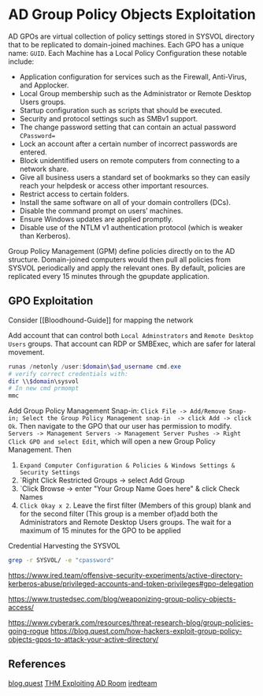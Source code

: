 # AD Group Policy Objects Exploitation

AD GPOs are virtual collection of policy settings stored in SYSVOL directory that to be replicated to domain-joined machines. Each GPO has a unique name: `GUID`. Each Machine has a Local Policy Configuration these notable include:

-   Application configuration for services such as the Firewall, Anti-Virus, and Applocker.  
-   Local Group membership such as the Administrator or Remote Desktop Users groups.
-   Startup configuration such as scripts that should be executed.
-   Security and protocol settings such as SMBv1 support.
-   The change password setting that can contain an actual  password `CPassword=`
-    Lock an account after a certain number of incorrect passwords are entered.
-   Block unidentified users on remote computers from connecting to a network share.
-   Give all business users a standard set of bookmarks so they can easily reach your helpdesk or access other important resources.
-   Restrict access to certain folders.
-   Install the same software on all of your domain controllers (DCs).
-   Disable the command prompt on users’ machines.
-   Ensure Windows updates are applied promptly.
-   Disable use of the NTLM v1 authentication protocol (which is weaker than Kerberos).

Group Policy Management (GPM) define policies directly on to the AD structure. Domain-joined computers would then pull all policies from SYSVOL periodically and apply the relevant ones. By default, policies are replicated every 15 minutes through the gpupdate application.

## GPO Exploitation

Consider [[Bloodhound-Guide]] for mapping the network

Add account that can control both `Local Adminstrators` and `Remote Desktop Users` groups. That account can RDP or SMBExec, which are safer for lateral movement.
```powershell
runas /netonly /user:$domain\$ad_username cmd.exe
# verify correct credentials with:
dir \\$domain\sysvol
# In new cmd prmompt
mmc
```
Add Group Policy Management Snap-in:  `Click File -> Add/Remove Snap-in; Select the Group Policy Management snap-in  -> click Add -> click Ok`. Then navigate to the GPO that our user has permission to modify. `Servers -> Management Servers -> Management Server Pushes -> Right Click GPO and select Edit`, which will open a new Group Policy Management. Then
1.  `Expand Computer Configuration & Policies & Windows Settings & Security Settings`
1. `Right Click Restricted Groups -> select Add Group
1.  `Click Browse -> enter "Your Group Name Goes here" &  click Check Names
1.  `Click Okay x 2`.
Leave the first filter (Members of this group) blank and for the second filter (This group is a member of)add both the Administrators and Remote Desktop Users groups. The wait for a maximum of 15 minutes for the GPO to be applied


Credential Harvesting the SYSVOL
```bash
grep -r SYSVOL/ -e "cpassword"
```

https://www.ired.team/offensive-security-experiments/active-directory-kerberos-abuse/privileged-accounts-and-token-privileges#gpo-delegation

https://www.trustedsec.com/blog/weaponizing-group-policy-objects-access/

https://www.cyberark.com/resources/threat-research-blog/group-policies-going-rogue
https://blog.quest.com/how-hackers-exploit-group-policy-objects-gpos-to-attack-your-active-directory/

## References

[blog.quest](https://blog.quest.com/how-hackers-exploit-group-policy-objects-gpos-to-attack-your-active-directory/)
[THM Exploiting AD Room](https://tryhackme.com/room/exploitingad)
[iredteam](https://www.ired.team/offensive-security-experiments/active-directory-kerberos-abuse/privileged-accounts-and-token-privileges#gpo-delegation)